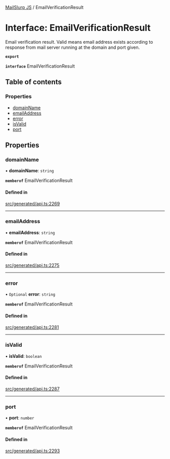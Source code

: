 [MailSlurp JS](../README.md) / EmailVerificationResult

# Interface: EmailVerificationResult

Email verification result. Valid means email address exists according to response from mail server running at the domain and port given.

**`export`**

**`interface`** EmailVerificationResult

## Table of contents

### Properties

- [domainName](EmailVerificationResult.md#domainname)
- [emailAddress](EmailVerificationResult.md#emailaddress)
- [error](EmailVerificationResult.md#error)
- [isValid](EmailVerificationResult.md#isvalid)
- [port](EmailVerificationResult.md#port)

## Properties

### domainName

• **domainName**: `string`

**`memberof`** EmailVerificationResult

#### Defined in

[src/generated/api.ts:2269](https://github.com/mailslurp/mailslurp-client/blob/8c02983/src/generated/api.ts#L2269)

___

### emailAddress

• **emailAddress**: `string`

**`memberof`** EmailVerificationResult

#### Defined in

[src/generated/api.ts:2275](https://github.com/mailslurp/mailslurp-client/blob/8c02983/src/generated/api.ts#L2275)

___

### error

• `Optional` **error**: `string`

**`memberof`** EmailVerificationResult

#### Defined in

[src/generated/api.ts:2281](https://github.com/mailslurp/mailslurp-client/blob/8c02983/src/generated/api.ts#L2281)

___

### isValid

• **isValid**: `boolean`

**`memberof`** EmailVerificationResult

#### Defined in

[src/generated/api.ts:2287](https://github.com/mailslurp/mailslurp-client/blob/8c02983/src/generated/api.ts#L2287)

___

### port

• **port**: `number`

**`memberof`** EmailVerificationResult

#### Defined in

[src/generated/api.ts:2293](https://github.com/mailslurp/mailslurp-client/blob/8c02983/src/generated/api.ts#L2293)
